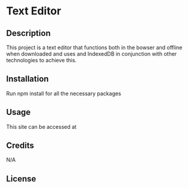 # Text Editor

## Description

This project is a text editor that functions both in the bowser and offline when downloaded and uses and IndexedDB in conjunction with other technologies to achieve this.

## Installation

Run npm install for all the necessary packages

## Usage

This site can be accessed at 

## Credits

N/A

## License
